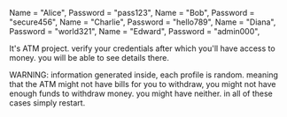 Name = "Alice", Password = "pass123", 
Name = "Bob",  Password = "secure456",
Name = "Charlie",  Password = "hello789", 
Name = "Diana", Password = "world321",
Name = "Edward", Password = "admin000", 

It's ATM project. verify your credentials after which you'll have access to money. you will be able to see details there.

WARNING: 
information generated inside, each profile is random. meaning that the ATM might not have bills for you to withdraw,
you might not have enough funds to withdraw money.
you might have neither.
in all of these cases simply restart.
